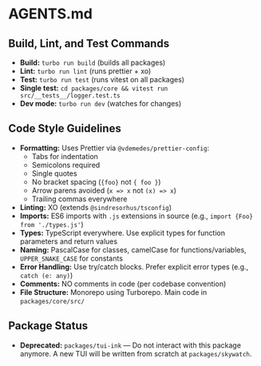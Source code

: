 # AGENTS.md

## Build, Lint, and Test Commands

- **Build:** `turbo run build` (builds all packages)
- **Lint:** `turbo run lint` (runs prettier + xo)
- **Test:** `turbo run test` (runs vitest on all packages)
- **Single test:** `cd packages/core && vitest run src/__tests__/logger.test.ts`
- **Dev mode:** `turbo run dev` (watches for changes)

## Code Style Guidelines

- **Formatting:** Uses Prettier via `@vdemedes/prettier-config`:
  - Tabs for indentation
  - Semicolons required
  - Single quotes
  - No bracket spacing (`{foo}` not `{ foo }`)
  - Arrow parens avoided (`x => x` not `(x) => x`)
  - Trailing commas everywhere
- **Linting:** XO (extends `@sindresorhus/tsconfig`)
- **Imports:** ES6 imports with `.js` extensions in source (e.g., `import {Foo} from './types.js'`)
- **Types:** TypeScript everywhere. Use explicit types for function parameters and return values
- **Naming:** PascalCase for classes, camelCase for functions/variables, `UPPER_SNAKE_CASE` for constants
- **Error Handling:** Use try/catch blocks. Prefer explicit error types (e.g., `catch (e: any)`)
- **Comments:** NO comments in code (per codebase convention)
- **File Structure:** Monorepo using Turborepo. Main code in `packages/core/src/`

## Package Status

- **Deprecated:** `packages/tui-ink` — Do not interact with this package anymore. A new TUI will be written from scratch at `packages/skywatch`.
